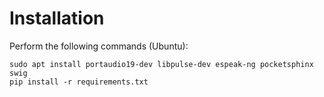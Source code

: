 # Installation

Perform the following commands (Ubuntu):

```
sudo apt install portaudio19-dev libpulse-dev espeak-ng pocketsphinx swig
pip install -r requirements.txt
```